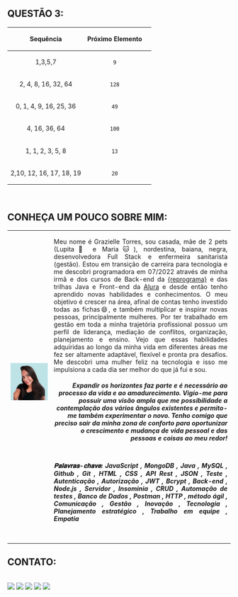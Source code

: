 ## QUESTÃO 3:

| <p align="center">Sequência </p>                | <p align="center"> Próximo Elemento </p> |     |
| ----------------------------------------------- | ---------------------------------------- | --- |
| <p align="center">1,3,5,7 </p>                  | <p align="center">`9` </p>               |
| <p align="center">2, 4, 8, 16, 32, 64 </p>      | <p align="center"> `128`</p>             |
| <p align="center">0, 1, 4, 9, 16, 25, 36 </p>   | <p align="center">`49`</p>               |
| <p align="center">4, 16, 36, 64 </p>            | <p align="center">`100`</p>              |
| <p align="center">1, 1, 2, 3, 5, 8 </p>         | <p align="center">`13`</p>               |
| <p align="center">2,10, 12, 16, 17, 18, 19 </p> | <p align="center">`20`</p>               |

<br>

## CONHEÇA UM POUCO SOBRE MIM:

|                                            |                                                                                                                                                                                                                                                                                                                                                                                                                                                                                                                                                                                                                                                                                                                                                                                                                                                                                                                                                                                                                                                                                                                                                                                                                                                                                                                                                                                                                                                                                                                                                                                                                                                                                                                                                                                                                                                                                                                                                                                                                                                                                                    |
| :----------------------------------------: | -------------------------------------------------------------------------------------------------------------------------------------------------------------------------------------------------------------------------------------------------------------------------------------------------------------------------------------------------------------------------------------------------------------------------------------------------------------------------------------------------------------------------------------------------------------------------------------------------------------------------------------------------------------------------------------------------------------------------------------------------------------------------------------------------------------------------------------------------------------------------------------------------------------------------------------------------------------------------------------------------------------------------------------------------------------------------------------------------------------------------------------------------------------------------------------------------------------------------------------------------------------------------------------------------------------------------------------------------------------------------------------------------------------------------------------------------------------------------------------------------------------------------------------------------------------------------------------------------------------------------------------------------------------------------------------------------------------------------------------------------------------------------------------------------------------------------------------------------------------------------------------------------------------------------------------------------------------------------------------------------------------------------------------------------------------------------------------------------- |
| <img src='1658546557651.jfif' width =2000> | <p align="justify">Meu nome é Grazielle Torres, sou casada, mãe de 2 pets (Lupita&#128054; e Maria&#128049;), nordestina, baiana, negra, desenvolvedora Full Stack e enfermeira sanitarista (gestão). Estou em transição de carreira para tecnologia e me descobri programadora em 07/2022 através de minha irmã e dos cursos de Back-end da <a href="https://www.reprograma.com.br/back-end-todasemtech.html">{reprograma}</a> e das trilhas Java e Front-end da <a href="https://cursos.alura.com.br/user/grazimelo72/fullCertificate/bfc56115b6b6a9edb67d61d2bb7aa012">Alura</a> e desde então tenho aprendido novas habilidades e conhecimentos. O meu objetivo é crescer na área, afinal de contas tenho investido todas as fichas😄, e também multiplicar e inspirar novas pessoas, principalmente mulheres. Por ter trabalhado em gestão em toda a minha trajetória profissional possuo um perfil de liderança, mediação de conflitos, organização, planejamento e ensino. Vejo que essas habilidades adquiridas ao longo da minha vida em diferentes áreas me fez ser altamente adaptável, flexível e pronta pra desafios. Me descobri uma mulher feliz na tecnologia e isso me impulsiona a cada dia ser melhor do que já fui e sou.<h5><i></p> <p align= "right">Expandir os horizontes faz parte e é necessário ao processo da vida e ao amadurecimento. Vigio-me para possuir uma visão ampla que me possibilidade a contemplação dos vários ângulos existentes e permito-me também experimentar o novo. Tenho comigo que preciso sair da minha zona de conforto para oportunizar o crescimento e mudança de vida pessoal e das pessoas e coisas ao meu redor!</p></i> <br><p align="justify"> 𝐏𝐚𝐥𝐚𝐯𝐫𝐚𝐬-𝐜𝐡𝐚𝐯𝐞: JavaScript , MongoDB , Java , MySQL , Github , Git , HTML , CSS , API Rest , JSON , Teste , Autenticação , Autorização , JWT , Bcrypt , Back-end , Node.js , Servidor , Insominia , CRUD , Automação de testes , Banco de Dados , Postman , HTTP , método ágil , Comunicação , Gestão , Inovação , Tecnologia , Planejamento estratégico , Trabalho em equipe , Empatia |
|                 </p> </h5>                 |

## CONTATO:

<br>
<div>
<a href="https://wa.me/5571997295879?text=Olá%20Grazi,%20vim%20do%20seu%20Projeto%20Final" target="_blank"><img src="https://img.shields.io/badge/-Whatsapp-%23E4405F?style=for-the-badge&logo=whatsapp&logoColor=white" target="_blank"></a>
<a href = "mailto:grazimelo72@gmail.com"><img src="https://img.shields.io/badge/Gmail-D14836?style=for-the-badge&logo=gmail&logoColor=white" target="_blank"></a>
<a href="https://www.linkedin.com/in/grazielle-torres-38b96711a/" target="_blank"><img src="https://img.shields.io/badge/-LinkedIn-%230077B5?style=for-the-badge&logo=linkedin&logoColor=white" target="_blank"></a>   
<a href="https://github.com/MBTGrazielle" target="_blank"><img src="https://img.shields.io/badge/-Github-%230077B5?style=for-the-badge&logo=github&logoColor=white" target="_blank"></a>  
<a href="https://www.canva.com/design/DAFYmJu-L00/2EiJUgU8cbH4vam0cEUQZQ/view?utm_content=DAFYmJu-L00&utm_campaign=designshare&utm_medium=link2&utm_source=sharebutton" target="_blank"><img src="https://img.shields.io/badge/-Curriculo-%230077B5?style=for-the-badge&logo=curriculo&logoColor=white" target="_blank"></a>  
</div>
